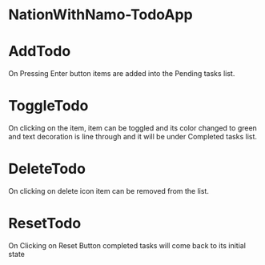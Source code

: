 # NationWithNamo-TodoApp
# AddTodo
On Pressing Enter button  items are added into the Pending
tasks list.
# ToggleTodo
On clicking on the item, item can be toggled and its color changed to green and 
text decoration is line through and it will be under Completed tasks list.
# DeleteTodo
On clicking on delete icon item can be removed from the list.
# ResetTodo
On Clicking on Reset Button completed tasks will come back to its initial state